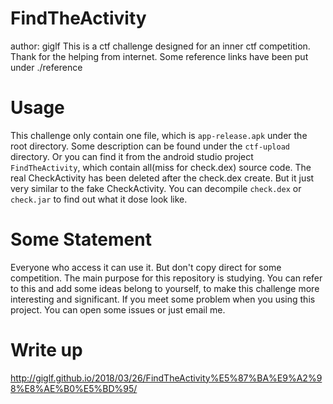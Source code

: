 # FindTheActivity
author: giglf
This is a ctf challenge designed for an inner ctf competition.
Thank for the helping from internet. Some reference links have been put under ./reference

# Usage
This challenge only contain one file, which is `app-release.apk` under the root directory. 
Some description can be found under the `ctf-upload` directory.
Or you can find it from the android studio project `FindTheActivity`, which contain all(miss for check.dex) source code.
The real CheckActivity has been deleted after the check.dex create. But it just very similar to the fake CheckActivity.
You can decompile `check.dex` or `check.jar` to find out what it dose look like.

# Some Statement
Everyone who access it can use it.
But don't copy direct for some competition. The main purpose for this repository is studying.
You can refer to this and add some ideas belong to yourself, to make this challenge more interesting and significant.
If you meet some problem when you using this project. You can open some issues or just email me.

# Write up
http://giglf.github.io/2018/03/26/FindTheActivity%E5%87%BA%E9%A2%98%E8%AE%B0%E5%BD%95/
